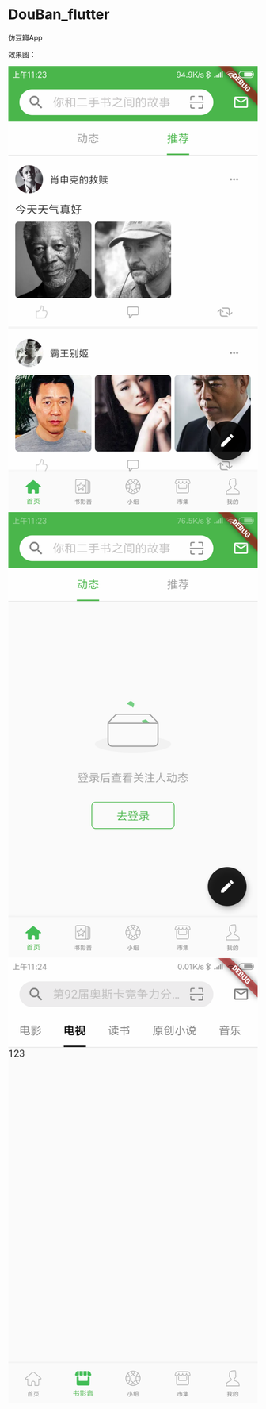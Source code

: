 # DouBan_flutter
仿豆瓣App

效果图：

![image](https://github.com/BlueTopsky/DouBan_flutter/blob/master/WechatIMG2.png)![image](https://github.com/BlueTopsky/DouBan_flutter/blob/master/WechatIMG3.png)
![image](https://github.com/BlueTopsky/DouBan_flutter/blob/master/WechatIMG4.png)
